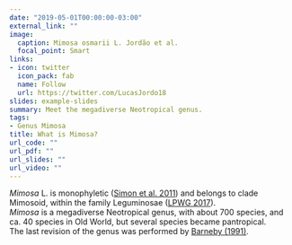 ```yaml
---
date: "2019-05-01T00:00:00-03:00"
external_link: ""
image:
  caption: Mimosa osmarii L. Jordão et al.
  focal_point: Smart
links:
- icon: twitter
  icon_pack: fab
  name: Follow
  url: https://twitter.com/LucasJordo18
slides: example-slides
summary: Meet the megadiverse Neotropical genus.
tags:
- Genus Mimosa
title: What is Mimosa?
url_code: ""
url_pdf: ""
url_slides: ""
url_video: ""
---
```


*Mimosa* L. is monophyletic ([Simon et al. 2011](https://doi.org/10.3732/ajb.1000520)) and belongs to clade Mimosoid, within the family Leguminosae ([LPWG 2017](https://doi.org/10.12705/661.3)).  
*Mimosa* is a megadiverse Neotropical genus, with about 700 species, and ca. 40 species in Old World, but several species became pantropical.  
The last revision of the genus was performed by [Barneby (1991)](http://antbase.org/ants/publications/nybg/Mimosa%20NY-Botanical_gardens_Vol.%2065%20-%20Copy.pdf).

